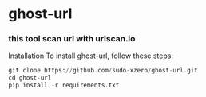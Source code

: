 # ghost-url
### this tool scan url with urlscan.io
Installation
To install ghost-url, follow these steps:
```python
git clone https://github.com/sudo-xzero/ghost-url.git
cd ghost-url
pip install -r requirements.txt
```
